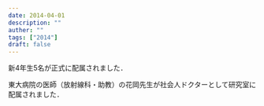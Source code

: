 ```yaml
---
date: 2014-04-01
description: ""
auther: ""
tags: ["2014"]
draft: false
---
```


新4年生5名が正式に配属されました．

東大病院の医師（放射線科・助教）の花岡先生が社会人ドクターとして研究室に配属されました．
<!--more-->
